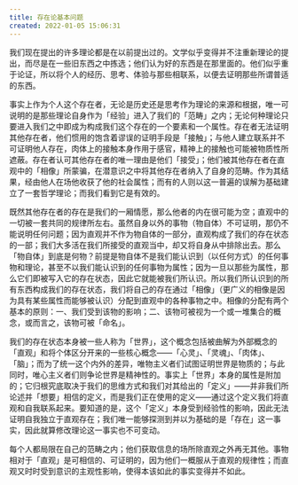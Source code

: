 ```yaml
---
title: 存在论基本问题
created: 2022-01-05 15:06:31
---
```

我们现在提出的许多理论都是在以前提出过的。文学似乎变得并不注重新理论的提出，而尽是在一些旧东西之中拣选；他们认为好的东西是在那里面的。他们似乎重于论证，所以将个人的经历、思考、体验与那些相联系，以便去证明那些所谓普适的东西。

事实上作为个人这个存在者，无论是历史还是思考作为理论的来源和根据，唯一可说明的是那些理论自身作为「经验」进入了我们的「范畴」之内；无论何种理论只要进入我们之中即成为构成我们这个存在的一个要素和一个属性。存在者无法证明其他存在者，他们惯用的饱含着谬误的证明手段是「接触」；与他人建立联系并不可证明他人存在，肉体上的接触本身作用于感官，精神上的接触也可能被物质性所遮蔽。存在者认可其他存在者的唯一理由是他们「接受」；他们被其他存在者在直观中的「相像」所蒙骗，在潜意识之中将其他存在者纳入了自身的范畴。作为其结果，经由他人在场他收获了他的社会属性；而有的人则以这一普遍的误解为基础建立了一套哲学理论；而我们看到它是有效的。

既然其他存在者的存在是我们的一厢情愿，那么他者的内在很可能为空；直观中的一切被一套共同的规律所左右。虽然自身以外的事物（物自体）不可证明，那仍不能说明任何问题；因为直观并不作为物自体的一部分，直观构成了我们的存在状态的一部；我们大多活在我们所接受的直观当中，却又将自身从中排除出去。那么「物自体」到底是何物？前提是物自体不是我们能认识到（以任何方式）的任何事物和理论，甚至不以我们能认识到的任何事物为属性；因为一旦以那些为属性，那么它们即被写入它的存在状态，因此它就能被我们所认识。所以我们所认识到的所有东西构成我们的存在状态，我们将自己的存在通过「相像」（更广义的相像是因为具有某些属性而能够被认识）分配到直观中的各种事物之中。相像的分配有两个基本的原则：一、我们受到该物的影响；二、该物可被视为一个或一堆集合的概念，或而言之，该物可被「命名」。

我们的存在状态本身被一些人称为「世界」，这个概念包括被曲解为外部概念的「直观」和将个体区分开来的一些核心概念——「心灵」、「灵魂」、「肉体」、「脑」；而为了统一这个内外的差异，唯物主义者们试图证明世界是物质的；与此同时，唯心主义者们则争论世界是精神性的。事实上「世界」本身的属性是附加的；它归根究底取决于我们的思维方式和我们对其给出的「定义」——并非我们所论述并「想要」相信的定义，而是我们正在使用的定义——通过这个定义我们将直观和自我联系起来。要知道的是，这个「定义」本身受到经验性的影响，因此无法证明自我独立于直观存在；我们唯一能够探测到并以为基础的是「存在」这一事实，因此就算修改理论这一事实也不可变动。

每个人都局限在自己的范畴之内；他们获取信息的场所除直观之外再无其他。事物相对于「直观」是可相信的、可证明的，因为他们一概服从于直观的规律性；而直观又时时受到意识的主观性影响，使得本该如此的事实变得并不如此。
